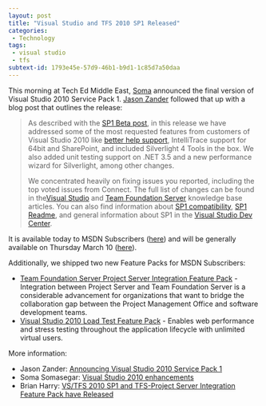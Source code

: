 ```yaml
---
layout: post
title: "Visual Studio and TFS 2010 SP1 Released"
categories:
 - Technology
tags:
 - visual studio
 - tfs
subtext-id: 1793e45e-57d9-46b1-b9d1-1c85d7a50daa
---
```



This morning at Tech Ed Middle East, [Soma](http://blogs.msdn.com/b/somasegar/) announced the final version of Visual Studio 2010 Service Pack 1. [Jason Zander](http://blogs.msdn.com/b/jasonz/) followed that up with a blog post that outlines the release:

> As described with the [SP1 Beta post](http://blogs.msdn.com/b/jasonz/archive/2010/12/07/announcing-visual-studio-2010-service-pack-1-beta.aspx), in this release we have addressed some of the most requested features from customers of Visual Studio 2010 like [better help support](http://go.microsoft.com/fwlink/?LinkId=212876), IntelliTrace support for 64bit and SharePoint, and included Silverlight 4 Tools in the box. We also added unit testing support on .NET 3.5 and a new performance wizard for Silverlight, among other changes.
> 
> We concentrated heavily on fixing issues you reported, including the top voted issues from Connect. The full list of changes can be found in the[Visual Studio](http://go.microsoft.com/fwlink/?LinkId=210191) and [Team Foundation Server](http://go.microsoft.com/fwlink/?LinkId=212641) knowledge base articles. You can also find information about [SP1 compatibility](http://go.microsoft.com/fwlink/?LinkId=212875), [SP1 Readme](http://go.microsoft.com/fwlink/?LinkId=210711), and general information about SP1 in the [Visual Studio Dev Center](http://msdn.microsoft.com/en-us/vstudio/aa718359).

It is available today to MSDN Subscribers ([here](http://go.microsoft.com/fwlink/?LinkID=207267)) and will be generally available on Thursday March 10 ([here](http://go.microsoft.com/fwlink/?LinkId=209902)).

Additionally, we shipped two new Feature Packs for MSDN Subscribers:

  * [Team Foundation Server Project Server Integration Feature Pack](http://go.microsoft.com/fwlink/?LinkId=212877) - Integration between Project Server and Team Foundation Server is a considerable advancement for organizations that want to bridge the collaboration gap between the Project Management Office and software development teams. 
  * [Visual Studio 2010 Load Test Feature Pack](http://go.microsoft.com/fwlink/?LinkId=212878) - Enables web performance and stress testing throughout the application lifecycle with unlimited virtual users. 

More information:

  * Jason Zander: [Announcing Visual Studio 2010 Service Pack 1](http://blogs.msdn.com/b/jasonz/archive/2011/03/08/announcing-visual-studio-2010-service-pack-1.aspx)
  * Soma Somasegar: [Visual Studio 2010 enhancements](http://blogs.msdn.com/b/somasegar/archive/2011/03/07/visual-studio-2010-enhancements.aspx)
  * Brian Harry: [VS/TFS 2010 SP1 and TFS-Project Server Integration Feature Pack have Released](http://blogs.msdn.com/b/bharry/archive/2011/03/08/vs-tfs-2010-sp1-and-tfs-project-server-integration-feature-pack-have-released.aspx)
